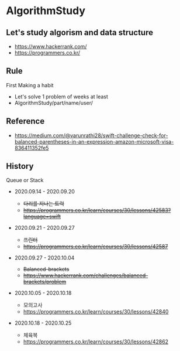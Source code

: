 # AlgorithmStudy

## Let's study algorism and data structure

- https://www.hackerrank.com/
- https://programmers.co.kr/

## Rule 
First Making a habit
- Let's solve 1 problem of weeks at least
- AlgorithmStudy/part/name/user/

## Reference  
- https://medium.com/@varunrathi28/swift-challenge-check-for-balanced-parentheses-in-an-expression-amazon-microsoft-visa-836411352fe5

## History

Queue or Stack

- 2020.09.14 - 2020.09.20
  - ~~다리를 지나는 트럭~~
  - ~~https://programmers.co.kr/learn/courses/30/lessons/42583?language=swift~~


- 2020.09.21 - 2020.09.27
  - ~~프린터~~ 
  - ~~https://programmers.co.kr/learn/courses/30/lessons/42587~~

- 2020.09.27 - 2020.10.04
  - ~~Balanced-brackets~~
  - ~~https://www.hackerrank.com/challenges/balanced-brackets/problem~~
  
  
- 2020.10.05 - 2020.10.18
  - 모의고사
  - https://programmers.co.kr/learn/courses/30/lessons/42840
  
- 2020.10.18 - 2020.10.25
  - 체육복
  - https://programmers.co.kr/learn/courses/30/lessons/42862



